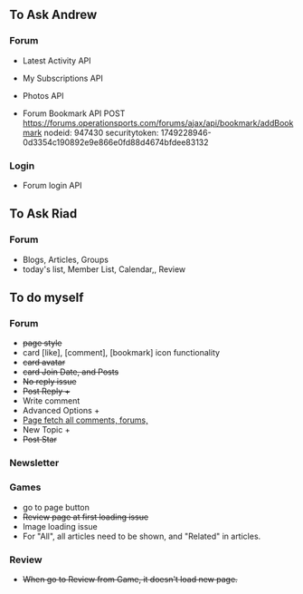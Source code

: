 ## To Ask Andrew
### Forum
- Latest Activity API
- My Subscriptions API
- Photos API

- Forum Bookmark API
POST
https://forums.operationsports.com/forums/ajax/api/bookmark/addBookmark
nodeid: 947430
securitytoken: 1749228946-0d3354c190892e9e866e0fd88d4674bfdee83132

### Login
- Forum login API

## To Ask Riad
### Forum
- Blogs, Articles, Groups
- today's list, Member List, Calendar,, Review

## To do myself
### Forum
- <s>page style</s>
- card [like], [comment], [bookmark] icon functionality
- <s>card avatar</s>
- <s>card Join Date, and Posts</s>
- <s>No reply issue</s>
- <s>Post Reply +</s>
- Write comment
- Advanced Options +
- <u>Page fetch all comments, forums,</u>
- New Topic +
- <s>Post Star</s>
### Newsletter

### Games
- go to page button
- <s>Review page at first loading issue</s>
- Image loading issue
- For "All", all articles need to be shown, and "Related" in articles.

### Review
- <s>When go to Review from Game, it doesn't load new page.</s>
